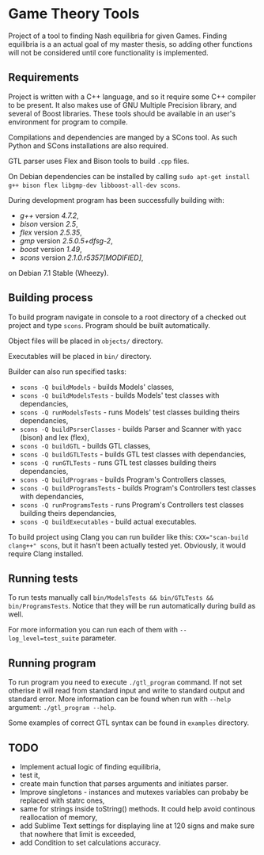 Game Theory Tools
====

Project of a tool to finding Nash equilibria for given Games. Finding equilibria
is a an actual goal of my master thesis, so adding other functions will not be considered
until core functionality is implemented.

Requirements
----

Project is written with a C++ language, and so it require some C++ compiler to be present.
It also makes use of GNU Multiple Precision library, and several of Boost libraries.
These tools should be available in an user's environment for program to compile.

Compilations and dependencies are manged by a SCons tool. As such Python and SCons
installations are also required.

GTL parser uses Flex and Bison tools to build `.cpp` files.

On Debian dependencies can be installed by calling
`sudo apt-get install g++ bison flex libgmp-dev libboost-all-dev scons`.

During development program has been successfully building with:

* *g++* version *4.7.2*,
* *bison* version *2.5*,
* *flex* version *2.5.35*,
* *gmp* version *2.5.0.5+dfsg-2*,
* *boost* version *1.49*,
* *scons* version *2.1.0.r5357[MODIFIED]*,

on Debian 7.1 Stable (Wheezy).

Building process
----

To build program navigate in console to a root directory of a checked out project
and type `scons`. Program should be built automatically.

Object files will be placed in `objects/` directory.

Executables  will be placed in `bin/` directory.

Builder can also run specified tasks:

* `scons -Q buildModels` - builds Models' classes,
* `scons -Q buildModelsTests` - builds Models' test classes with dependancies,
* `scons -Q runModelsTests` - runs Models' test classes building theirs dependancies,
* `scons -Q buildPsrserClasses` - builds Parser and Scanner with yacc (bison) and lex (flex),
* `scons -Q buildGTL` - builds GTL classes,
* `scons -Q buildGTLTests` - builds GTL test classes with dependancies,
* `scons -Q runGTLTests` - runs GTL test classes building theirs dependancies,
* `scons -Q buildPrograms` - builds Program's Controllers classes,
* `scons -Q buildProgramsTests` - builds Program's Controllers test classes with dependancies,
* `scons -Q runProgramsTests` - runs Program's Controllers test classes building theirs dependancies,
* `scons -Q buildExecutables` - build actual executables.

To build project using Clang you can run builder like this: `CXX="scan-build clang++" scons`,
but it hasn't been actually tested yet. Obviously, it would require Clang installed.

Running tests
----

To run tests manually call `bin/ModelsTests && bin/GTLTests && bin/ProgramsTests`. Notice that they
will be run automatically during build as well.

For more information you can run each of them with `--log_level=test_suite` parameter.

Running program
----

To run program you need to execute `./gtl_program` command. If not set otherise it will read
from standard input and write to standard output and standard error. More information can be found
when run with `--help` argument: `./gtl_program --help`.

Some examples of correct GTL syntax can be found in `examples` directory.

TODO
----

* Implement actual logic of finding equilibria,
* test it,
* create main function that parses arguments and initiates parser.
* Improve singletons - instances and mutexes variables can probaby be replaced with statrc ones,
* same for strings inside toString() methods. It could help avoid continous reallocation of memory,
* add Sublime Text settings for displaying line at 120 signs and make sure that nowhere that limit
  is exceeded,
* add Condition to set calculations accuracy.
